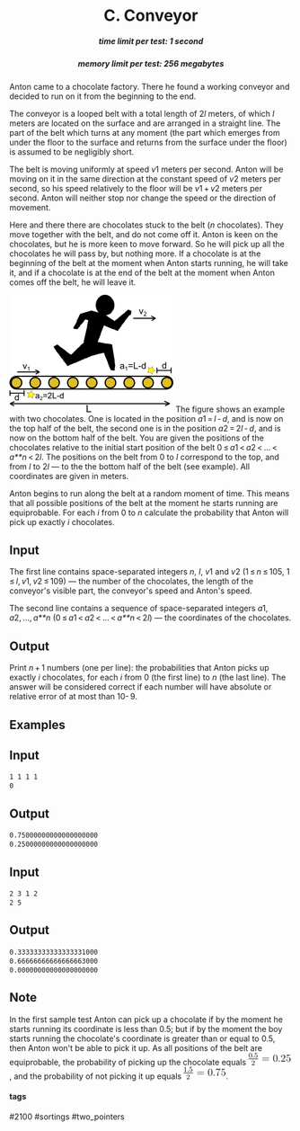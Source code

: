 <h1 style='text-align: center;'> C. Conveyor</h1>

<h5 style='text-align: center;'>time limit per test: 1 second</h5>
<h5 style='text-align: center;'>memory limit per test: 256 megabytes</h5>

Anton came to a chocolate factory. There he found a working conveyor and decided to run on it from the beginning to the end.

The conveyor is a looped belt with a total length of 2*l* meters, of which *l* meters are located on the surface and are arranged in a straight line. The part of the belt which turns at any moment (the part which emerges from under the floor to the surface and returns from the surface under the floor) is assumed to be negligibly short.

The belt is moving uniformly at speed *v*1 meters per second. Anton will be moving on it in the same direction at the constant speed of *v*2 meters per second, so his speed relatively to the floor will be *v*1 + *v*2 meters per second. Anton will neither stop nor change the speed or the direction of movement.

Here and there there are chocolates stuck to the belt (*n* chocolates). They move together with the belt, and do not come off it. Anton is keen on the chocolates, but he is more keen to move forward. So he will pick up all the chocolates he will pass by, but nothing more. If a chocolate is at the beginning of the belt at the moment when Anton starts running, he will take it, and if a chocolate is at the end of the belt at the moment when Anton comes off the belt, he will leave it.

 ![](images/25c963e2118eca1c6cb553acfb18babf5bed3882.png)  The figure shows an example with two chocolates. One is located in the position *a*1 = *l* - *d*, and is now on the top half of the belt, the second one is in the position *a*2 = 2*l* - *d*, and is now on the bottom half of the belt.  You are given the positions of the chocolates relative to the initial start position of the belt 0 ≤ *a*1 < *a*2 < ... < *a**n* < 2*l*. The positions on the belt from 0 to *l* correspond to the top, and from *l* to 2*l* — to the the bottom half of the belt (see example). All coordinates are given in meters.

Anton begins to run along the belt at a random moment of time. This means that all possible positions of the belt at the moment he starts running are equiprobable. For each *i* from 0 to *n* calculate the probability that Anton will pick up exactly *i* chocolates.

## Input

The first line contains space-separated integers *n*, *l*, *v*1 and *v*2 (1 ≤ *n* ≤ 105, 1 ≤ *l*, *v*1, *v*2 ≤ 109) — the number of the chocolates, the length of the conveyor's visible part, the conveyor's speed and Anton's speed.

The second line contains a sequence of space-separated integers *a*1, *a*2, ..., *a**n* (0 ≤ *a*1 < *a*2 < ... < *a**n* < 2*l*) — the coordinates of the chocolates.

## Output

Print *n* + 1 numbers (one per line): the probabilities that Anton picks up exactly *i* chocolates, for each *i* from 0 (the first line) to *n* (the last line). The answer will be considered correct if each number will have absolute or relative error of at most than 10- 9.

## Examples

## Input


```
1 1 1 1  
0  

```
## Output


```
0.75000000000000000000  
0.25000000000000000000  

```
## Input


```
2 3 1 2  
2 5  

```
## Output


```
0.33333333333333331000  
0.66666666666666663000  
0.00000000000000000000  

```
## Note

In the first sample test Anton can pick up a chocolate if by the moment he starts running its coordinate is less than 0.5; but if by the moment the boy starts running the chocolate's coordinate is greater than or equal to 0.5, then Anton won't be able to pick it up. As all positions of the belt are equiprobable, the probability of picking up the chocolate equals ![](images/55d1d7955c1e59f407eb6baa7601582a54eeac4f.png), and the probability of not picking it up equals ![](images/0e79ad74cc0314b318cc094369c845c55b37c9ef.png).



#### tags 

#2100 #sortings #two_pointers 